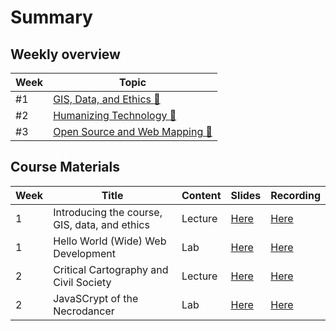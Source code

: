 # Summary

## Weekly overview

|Week|Topic|
|----|-----|
|#1|[GIS, Data, and Ethics :link:](week01.md)|
|#2|[Humanizing Technology :link:](week02.md)|
|#3|[Open Source and Web Mapping :link:](week03.md)|

## Course Materials

|Week | Title | Content | Slides | Recording |
|-----|-------|------|--------|-----------|
|1|Introducing the course, GIS, data, and ethics|Lecture|[Here](https://raw.githubusercontent.com/albertkun/23S-ASIAAM-191A/main/docs/materials/AA191_S_W1_Lecture_1.pdf)|[Here](https://cloud.albertmaps.com/s/mtkN7F5jyQqKajD)|
|1|Hello World (Wide) Web Development|Lab|[Here](https://raw.githubusercontent.com/albertkun/23S-ASIAAM-191A/main/docs/materials/AA191_S_W1_Lab_1.pdf)|[Here](https://ucla.zoom.us/rec/share/5gRHDbfTvtad2Uj-j7pHeHPi8lZta-MGhzPFiPUfPtUgwN47qPEBCEZzsbdR1Tuk.aqmSjwYjSZHOybMP)|
|2|Critical Cartography and Civil Society|Lecture|[Here](https://raw.githubusercontent.com/albertkun/23S-ASIAAM-191A/main/docs/materials/AA191_S_W2_Lecture_2.pdf)|[Here]( https://ucla.zoom.us/rec/share/2iRJrQnpkW2eo5rxLlsm5taL6-mO9KZoAsZQ29vMYJLckYSq_ONYdFucRSIpnt0R.OLKUcYgneq9-3Pl-)|
|2|JavaSCrypt of the Necrodancer|Lab|[Here](https://raw.githubusercontent.com/albertkun/23S-ASIAAM-191A/main/docs/materials/AA191_S_W2_Lab_2.pdf)|[Here](https://ucla.zoom.us/rec/share/yKtTBUrwUMHQima3uJiI0R-E2j0FlZsLCIJC7-3049o14BfauAWZfs9Qp4pmGlbu.uDJo-NfMfZNLiRc1)|